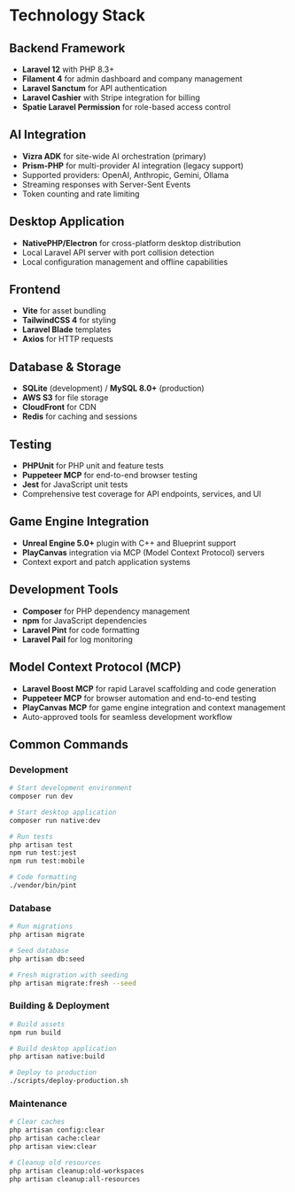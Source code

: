 # Technology Stack

## Backend Framework
- **Laravel 12** with PHP 8.3+
- **Filament 4** for admin dashboard and company management
- **Laravel Sanctum** for API authentication
- **Laravel Cashier** with Stripe integration for billing
- **Spatie Laravel Permission** for role-based access control

## AI Integration
- **Vizra ADK** for site-wide AI orchestration (primary)
- **Prism-PHP** for multi-provider AI integration (legacy support)
- Supported providers: OpenAI, Anthropic, Gemini, Ollama
- Streaming responses with Server-Sent Events
- Token counting and rate limiting

## Desktop Application
- **NativePHP/Electron** for cross-platform desktop distribution
- Local Laravel API server with port collision detection
- Local configuration management and offline capabilities

## Frontend
- **Vite** for asset bundling
- **TailwindCSS 4** for styling
- **Laravel Blade** templates
- **Axios** for HTTP requests

## Database & Storage
- **SQLite** (development) / **MySQL 8.0+** (production)
- **AWS S3** for file storage
- **CloudFront** for CDN
- **Redis** for caching and sessions

## Testing
- **PHPUnit** for PHP unit and feature tests
- **Puppeteer MCP** for end-to-end browser testing
- **Jest** for JavaScript unit tests
- Comprehensive test coverage for API endpoints, services, and UI

## Game Engine Integration
- **Unreal Engine 5.0+** plugin with C++ and Blueprint support
- **PlayCanvas** integration via MCP (Model Context Protocol) servers
- Context export and patch application systems

## Development Tools
- **Composer** for PHP dependency management
- **npm** for JavaScript dependencies
- **Laravel Pint** for code formatting
- **Laravel Pail** for log monitoring

## Model Context Protocol (MCP)
- **Laravel Boost MCP** for rapid Laravel scaffolding and code generation
- **Puppeteer MCP** for browser automation and end-to-end testing
- **PlayCanvas MCP** for game engine integration and context management
- Auto-approved tools for seamless development workflow

## Common Commands

### Development
```bash
# Start development environment
composer run dev

# Start desktop application
composer run native:dev

# Run tests
php artisan test
npm run test:jest
npm run test:mobile

# Code formatting
./vendor/bin/pint
```

### Database
```bash
# Run migrations
php artisan migrate

# Seed database
php artisan db:seed

# Fresh migration with seeding
php artisan migrate:fresh --seed
```

### Building & Deployment
```bash
# Build assets
npm run build

# Build desktop application
php artisan native:build

# Deploy to production
./scripts/deploy-production.sh
```

### Maintenance
```bash
# Clear caches
php artisan config:clear
php artisan cache:clear
php artisan view:clear

# Cleanup old resources
php artisan cleanup:old-workspaces
php artisan cleanup:all-resources
```